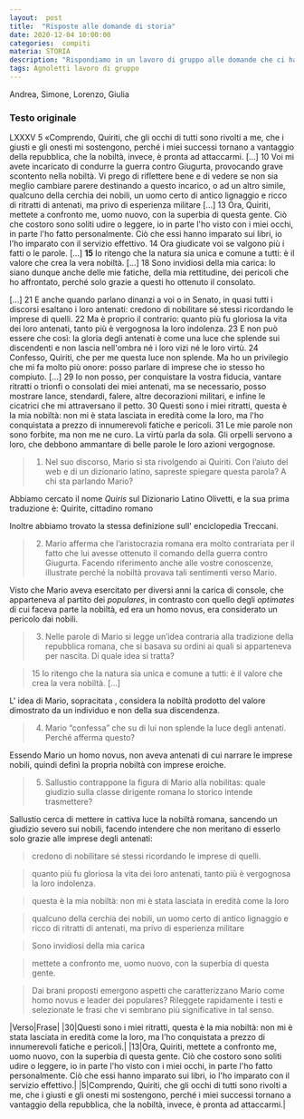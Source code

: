 ```yaml
---
layout:  post
title:  "Risposte alle domande di storia"
date: 2020-12-04 10:00:00
categories:  compiti
materia: STORIA
description: "Rispondiamo in un lavoro di gruppo alle domande che ci ha assegnato il professore su questo testo"
tags: Agnoletti lavoro di gruppo
---
```

Andrea, Simone, Lorenzo, Giulia
### Testo originale
LXXXV 5 «Comprendo, Quiriti, che gli occhi di tutti sono rivolti a me, che i giusti e gli onesti mi sostengono, perché i miei successi tornano a vantaggio della repubblica, che la nobiltà, invece, è pronta ad attaccarmi. [...] 10 Voi mi avete incaricato di condurre la guerra contro Giugurta, provocando grave scontento nella nobiltà. Vi prego di riflettere bene e di vedere se non sia meglio cambiare parere destinando a questo incarico, o ad un altro simile, qualcuno della cerchia dei nobili, un uomo certo di antico lignaggio e ricco di ritratti di antenati, ma privo di esperienza militare [...] 13 Ora, Quiriti, mettete a confronto me, uomo nuovo, con la superbia di questa gente. Ciò che costoro sono soliti udire o leggere, io in parte l'ho visto con i miei occhi, in parte l'ho fatto personalmente. Ciò che essi hanno imparato sui libri, io l'ho imparato con il servizio effettivo. 14 Ora giudicate voi se valgono più i fatti o le parole. [...] **15** Io ritengo che la natura sia unica e comune a tutti: è il valore che crea la vera nobiltà. [...] 18 Sono invidiosi della mia carica: lo siano dunque anche delle mie fatiche, della mia rettitudine, dei pericoli che ho affrontato, perché solo grazie a questi ho ottenuto il consolato.

[...] 21 E anche quando parlano dinanzi a voi o in Senato, in quasi tutti i discorsi esaltano i loro antenati: credono di nobilitare sé stessi ricordando le imprese di quelli. 22 Ma è proprio il contrario: quanto più fu gloriosa la vita dei loro antenati, tanto più è vergognosa la loro indolenza. 23 E non può essere che così: la gloria degli antenati è come una luce che splende sui discendenti e non lascia nell'ombra né i loro vizi né le loro virtù. 24 Confesso, Quiriti, che per me questa luce non splende. Ma ho un privilegio che mi fa molto più onore: posso parlare di imprese che io stesso ho compiuto. [...] 29 Io non posso, per conquistare la vostra fiducia, vantare ritratti o trionfi o consolati dei miei antenati, ma se necessario, posso mostrare lance, stendardi, falere, altre decorazioni militari, e infine le cicatrici che mi attraversano il petto. 30 Questi sono i miei ritratti, questa è la mia nobiltà: non mi è stata lasciata in eredità come la loro, ma l'ho conquistata a prezzo di innumerevoli fatiche e pericoli. 31 Le mie parole non sono forbite, ma non me ne curo. La virtù parla da sola. Gli orpelli servono a loro, che debbono ammantare di belle parole le loro azioni vergognose.

> 1. Nel suo discorso, Mario si sta rivolgendo ai Quiriti. Con l’aiuto del web e di un dizionario latino, sapreste spiegare questa parola? A chi sta parlando Mario?

Abbiamo cercato il nome _Quiris_ sul Dizionario Latino Olivetti, e la sua prima traduzione è: Quirite, cittadino romano

Inoltre abbiamo trovato la stessa definizione sull' enciclopedia Treccani.

> 2. Mario afferma che l’aristocrazia romana era molto contrariata per il fatto che lui avesse
ottenuto il comando della guerra contro Giugurta. Facendo riferimento anche alle vostre
conoscenze, illustrate perché la nobiltà provava tali sentimenti verso Mario.

Visto che Mario aveva esercitato per diversi anni la carica di console, che apparteneva al partito dei _populares_, in contrasto con quello degli _optimates_ di cui faceva parte la nobiltà, ed era un homo novus, era considerato un pericolo dai nobili.

> 3. Nelle parole di Mario si legge un’idea contraria alla tradizione della repubblica romana, che si basava su ordini ai quali si apparteneva per nascita. Di quale idea si tratta?


> 15 Io ritengo che la natura sia unica e comune a tutti: è il valore che crea la vera
nobiltà. [...] 

L' idea di Mario, sopracitata , considera la nobiltà prodotto del valore dimostrato da un individuo e non della sua discendenza.


> 4. Mario “confessa” che su di lui non splende la luce degli antenati. Perché afferma questo?

Essendo Mario un homo novus, non aveva antenati di cui narrare le imprese nobili, quindi definì la propria nobiltà con imprese eroiche.

> 5. Sallustio contrappone la figura di Mario alla nobilitas: quale giudizio sulla classe dirigente romana lo storico intende trasmettere?

Sallustio cerca di mettere in cattiva luce la nobiltà romana, sancendo un giudizio severo sui nobili, facendo intendere che non meritano di esserlo solo grazie alle imprese degli antenati:

>  credono di nobilitare sé stessi ricordando le imprese di quelli.

>   quanto più fu gloriosa la vita dei loro antenati, tanto più è vergognosa la loro
indolenza.

>  questa è la mia nobiltà: non mi è stata
lasciata in eredità come la loro

>  qualcuno della cerchia dei nobili, un uomo certo di antico lignaggio e ricco di ritratti di
antenati, ma privo di esperienza militare

>  Sono invidiosi della mia carica

>   mettete a confronto me, uomo
nuovo, con la superbia di questa gente.




> Dai brani proposti emergono aspetti che caratterizzano Mario come homo novus e leader dei
populares? Rileggete rapidamente i testi e selezionate le frasi che vi sembrano più  significative in tal senso.

|Verso|Frase|
|30|Questi sono i miei ritratti, questa è la mia nobiltà: non mi è stata lasciata in eredità come la loro, ma l'ho conquistata a prezzo di innumerevoli fatiche e pericoli.|
|13|Ora, Quiriti, mettete a confronto me, uomo nuovo, con la superbia di questa gente. Ciò che costoro sono soliti udire o leggere, io in parte l'ho visto con i miei occhi, in parte l'ho fatto personalmente. Ciò che essi hanno imparato sui libri, io l'ho imparato con il servizio effettivo.|
|5|Comprendo, Quiriti, che gli occhi di tutti sono rivolti a me, che i giusti e gli onesti
mi sostengono, perché i miei successi tornano a vantaggio della repubblica, che la nobiltà,
invece, è pronta ad attaccarmi.|






